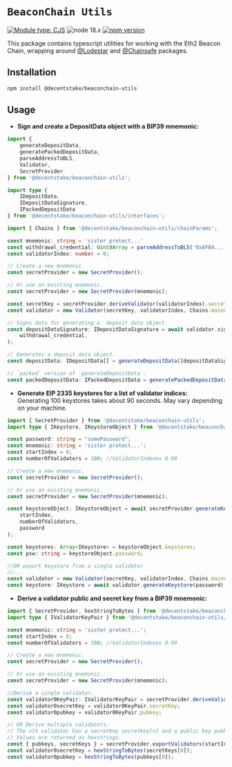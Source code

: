 # `BeaconChain Utils`
[![Module type: CJS](https://img.shields.io/badge/module%20type-cjs-brightgreen)](https://github.com/voxpelli/badges-cjs-esm) ![node 18.x](https://camo.githubusercontent.com/ad21f4a73ca80151771ccbafeea2a7622152ea07cecbd9c92cd7c08137e005a1/68747470733a2f2f696d672e736869656c64732e696f2f62616467652f6e6f64652d31382e782d677265656e)  [![npm version](https://badge.fury.io/js/@decentstake%2Fbeaconchain-utils.svg)](https://badge.fury.io/js/@decentstake%2Fbeaconchain-utils)

This package contains typescript utilities for working with the Eth2 Beacon Chain, wrapping around [@Lodestar](https://github.com/ChainSafe/lodestar) and [@Chainsafe](https://github.com/ChainSafe) packages.

## Installation

```bash
npm install @decentstake/beaconchain-utils
```

## Usage

* __Sign and create a DepositData object with a BIP39 mnemonic:__

```typescript
import {
    generateDepositData,
    generatePackedDepositData,
    parseAddressToBLS,
    Validator,
    SecretProvider
} from '@decentstake/beaconchain-utils';

import type {
	IDepositData,
	IDepositDataSignature,
	IPackedDepositData
} from '@decentstake/beaconchain-utils/interfaces';

import { Chains } from '@decentstake/beaconchain-utils/chainParams';

const mnemonic: string = 'sister protect...'
const withdrawal_credential: Uint8Array = parseAddressToBLS('0x8FB4...');
const validatorIndex: number = 0;

// Create a new mnemonic.
const secretProvider = new SecretProvider();

// Or use an existing mnemonic.
const secretProvider = new SecretProvider(mnemonic);

const secretKey = secretProvider.deriveValidator(validatorIndex).secretKey;
const validator = new Validator(secretKey, validatorIndex, Chains.mainnet);

// Signs data for generating a  deposit data object.
const depositDataSignature: IDepositDataSignature = await validator.signDepositData(
	withdrawal_credential,
);

// Generates a deposit data object.
const depositData: IDepositData[] = generateDepositData([depositDataSignature]);

// `packed` version of `generateDepositData`.
const packedDepositData: IPackedDepositData = generatePackedDepositData([depositDataSignature]);

```

* __Generate EIP 2335 keystores for a list of validator indices:__  
Generating 100 keystores takes about 90 seconds. May vary depending on your machine.

```typescript
import { SecretProvider } from '@decentstake/beaconchain-utils';
import type { IKeystore, IKeystoreObject } from '@decentstake/beaconchain-utils/interfaces';

const password: string = "somePassword";
const mnemonic: string = 'sister protect...';
const startIndex = 0;
const numberOfValidators = 100; //ValidatorIndexes 0-99

// Create a new mnemonic.
const secretProvider = new SecretProvider();

// Or use an existing mnemonic.
const secretProvider = new SecretProvider(mnemonic);

const keystoreObject: IKeystoreObject = await secretProvider.generateKeystores(
	startIndex,
	numberOfValidators,
	password
);

const keystores: Array<IKeystore> = keystoreObject.keystores;
const psw: string = keystoreObject.password;

//OR export keystore from a single validator
//...
const validator = new Validator(secretKey, validatorIndex, Chains.mainnet);
const keystore: IKeystore = await validator.generateKeystore(password);

```

* __Derive a validator public and secret key from a BIP39 mnemonic:__

```typescript
import { SecretProvider, hexStringToBytes } from '@decentstake/beaconchain-utils';
import type { IValidatorKeyPair } from '@decentstake/beaconchain-utils/interfaces';

const mnemonic: string = 'sister protect...';
const startIndex = 0;
const numberOfValidators = 100; //ValidatorIndexes 0-99

// Create a new mnemonic.
const secretProvider = new SecretProvider();

// Or use an existing mnemonic.
const secretProvider = new SecretProvider(mnemonic);

//Derive a single validator.
const validator0KeyPair: IValidatorKeyPair = secretProvider.deriveValidator(0);
const validator0secretKey = validator0KeyPair.secretKey;
const validator0pubkey = validator0KeyPair.pubkey;

// OR Derive multiple validators.
// The nth validator has a secretKey secretKey[n] and a public key pubkey[n]
// Values are returned as hexstrings.
const { pubkeys, secretKeys } = secretProvider.exportValidators(startIndex, numberOfValidators);
const validator0secretKey = hexStringToBytes(secretKeys[0]);
const validator0pubkey = hexStringToBytes(pubkeys[0]);

```
